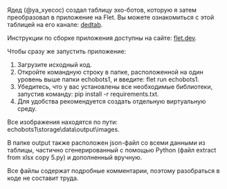 Ядед (@ya_xyecoc) создал таблицу эхо-ботов, которую я затем преобразовал в приложение на Flet. Вы можете ознакомиться с этой таблицей на его канале: [dedtab](https://t.me/dedtab).

Инструкции по сборке приложения доступны на сайте: [flet.dev](https://flet.dev/).

Чтобы сразу же запустить приложение:
1. Загрузите исходный код.
2. Откройте командную строку в папке, расположенной на один уровень выше папки echobots1, и введите: flet run echobots1.
3. Убедитесь, что у вас установлены все необходимые библиотеки, запустив команду: pip install -r requirements.txt.
4. Для удобства рекомендуется создать отдельную виртуальную среду.

Все изображения находятся по пути: echobots1\storage\data\output\images.

В папке output также расположен json-файл со всеми данными из таблицы, частично сгенерированный с помощью Python (файл extract from xlsx copy 5.py) и дополненный вручную.

Все файлы содержат подробные комментарии, поэтому разобраться в коде не составит труда.
